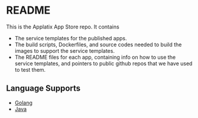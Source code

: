 # README #

This is the Applatix App Store repo. It contains

* The service templates for the published apps.
* The build scripts, Dockerfiles, and source codes needed to build the images to support the service templates.
* The README files for each app, containing info on how to use the service templates, and pointers to public github repos that we have used to test them.

## Language Supports

* [Golang](golang/README.md)
* [Java](java/README.md)
